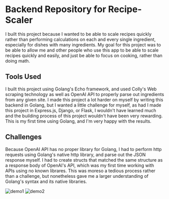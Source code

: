 # Backend Repository for Recipe-Scaler

I built this project because I wanted to be able to scale recipes quickly rather than performing calculations on each and every single ingredient, especially for dishes with many ingredients. My goal for this project was to be able to allow me and other people who use this app to be able to scale recipes quickly and easily, and just be able to focus on cooking, rather than doing math.

## Tools Used

I built this project using Golang's Echo framework, and used Colly's Web scraping technology as well as OpenAI API to properly parse out ingredients from any given site. I made this project a lot harder on myself by writing this backend in Golang, but I wanted a little challenge for myself, as had I made this project in Express.js, Django, or Flask, I wouldn't have learned much and the building process of this project wouldn't have been very rewarding. This is my first time using Golang, and I'm very happy with the results.

## Challenges

Because OpenAI API has no proper library for Golang, I had to perform http requests using Golang's native http library, and parse out the JSON response myself. I had to create structs that matched the same structure as a response body of OpenAI's API, which was my first time working with APIs using no known librares. This was moreso a tedious process rather than a challenge, but nonetheless gave me a larger understanding of Golang's syntax and its native libraries. 

![demo1](https://cdn.discordapp.com/attachments/685747553815625760/1191201064570073178/image.png?ex=65a49371&is=65921e71&hm=44b950b3f6c5576959b8b95424771003dff2469bc2071c449761686151617459&)
![demo2](https://cdn.discordapp.com/attachments/685747553815625760/1191201284947181608/image.png?ex=65a493a5&is=65921ea5&hm=18f4967042a68372c7e87193914633ad43f852d23d4981b851a00d2f08a328b1&)

